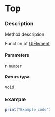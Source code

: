 # Top
### Description
Method description

Function of [UIElement](/classes/UIElement/)

#### Parameters
n `number`

#### Return type
`Void`

### Example
```lua
print("Example code")
```
